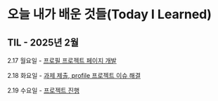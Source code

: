 # 오늘 내가 배운 것들(Today I Learned)

## TIL - 2025년 2월

2.17 월요일 - [프로필 프로젝트 페이지 개발](Feb/2025-02-17.md)

2.18 화요일 - [과제 제출, profile 프로젝트 이슈 해결](Feb/2025-02-18.md)

2.19 수요일 - [프로젝트 진행](Feb/2025-02-19.md)
